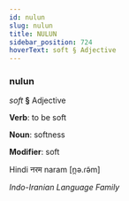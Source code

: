 ```yaml
---
id: nulun
slug: nulun
title: NULUN
sidebar_position: 724
hoverText: soft § Adjective
---
```


### nulun

*soft* **§** Adjective

**Verb**: to be soft

**Noun**: softness

**Modifier**: soft

Hindi नरम naram [n̪ə.ɾə̃m]

*Indo-Iranian Language Family*